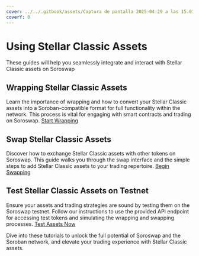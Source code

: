 ```yaml
---
cover: ../../.gitbook/assets/Captura de pantalla 2025-04-29 a las 15.01.53.png
coverY: 0
---
```


# Using Stellar Classic Assets

These guides will help you seamlessly integrate and interact with Stellar Classic assets on Soroswap

## Wrapping Stellar Classic Assets

Learn the importance of wrapping and how to convert your Stellar Classic assets into a Soroban-compatible format for full functionality within the network. This process is vital for engaging with smart contracts and trading on Soroswap. [Start Wrapping](01-wrapping-stellar-classic-assets.md)

## Swap Stellar Classic Assets

Discover how to exchange Stellar Classic assets with other tokens on Soroswap. This guide walks you through the swap interface and the simple steps to add Stellar Classic assets to your trading repertoire. [Begin Swapping](02-swap-stellar-classic-assets.md)

## Test Stellar Classic Assets on Testnet

Ensure your assets and trading strategies are sound by testing them on the Soroswap testnet. Follow our instructions to use the provided API endpoint for accessing test tokens and simulating the wrapping and swapping processes. [Test Assets Now](03-test-stellar-assets-in-testnet.md)

Dive into these tutorials to unlock the full potential of Soroswap and the Soroban network, and elevate your trading experience with Stellar Classic assets.
